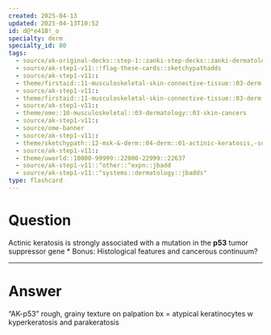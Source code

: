 ```yaml
---
created: 2025-04-13
updated: 2025-04-13T10:52
id: d@*e41B!_o
specialty: derm
specialty_id: 80
tags:
  - source/ak-original-decks::step-1::zanki-step-decks::zanki-dermatology
  - source/ak-step1-v11::!flag-these-cards::sketchypathadds
  - source/ak-step1-v11::
  - theme/firstaid::11-musculoskeletal-skin-connective-tissue::03-derm::13-miscellaneous-skin-disorders
  - source/ak-step1-v11::
  - theme/firstaid::11-musculoskeletal-skin-connective-tissue::03-derm::13-miscellaneous-skin-disorders::actinic-keratosis
  - source/ak-step1-v11::
  - theme/ome::10-musculoskeletal::03-dermatology::03-skin-cancers
  - source/ak-step1-v11::
  - source/ome-banner
  - source/ak-step1-v11::
  - theme/sketchypath::12-msk-&-derm::04-derm::01-actinic-keratosis,-squamous-cell-carcinoma-&-basal-cell-carcinoma
  - source/ak-step1-v11::
  - theme/uworld::10000-99999::22000-22999::22637
  - source/ak-step1-v11::^other::^expn::jbadd
  - source/ak-step1-v11::^systems::dermatology::jbadds"
type: flashcard
---
```


# Question
Actinic keratosis is strongly associated with a mutation in the **p53** tumor suppressor gene  * Bonus: Histological features and cancerous continuum?

---

# Answer
“AK-p53”  rough, grainy texture on palpation bx = atypical keratinocytes w kyperkeratosis and parakeratosis